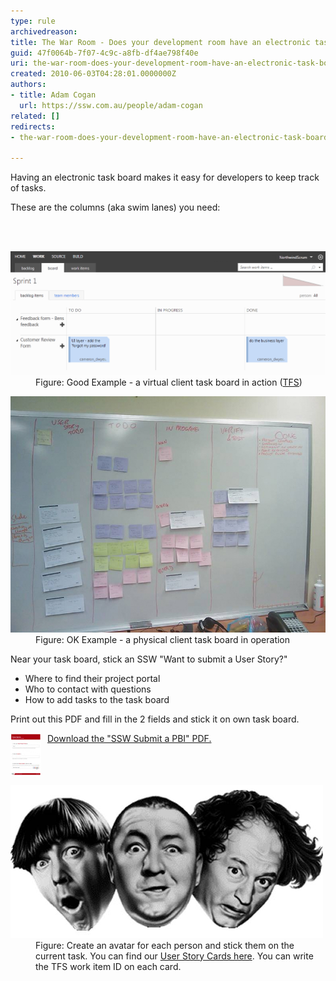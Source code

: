 ```yaml
---
type: rule
archivedreason: 
title: The War Room - Does your development room have an electronic task board? (Physical is OK too for small, co-located teams)
guid: 47f0064b-7f07-4c9c-a8fb-df4ae798f40e
uri: the-war-room-does-your-development-room-have-an-electronic-task-board-physical-is-ok-too-for-small-co-located-teams
created: 2010-06-03T04:28:01.0000000Z
authors:
- title: Adam Cogan
  url: https://ssw.com.au/people/adam-cogan
related: []
redirects:
- the-war-room-does-your-development-room-have-an-electronic-task-board-(physical-is-ok-too-for-small-co-located-teams)

---
```



<p>Having 
   an electronic ​​​task board makes it easy for developers to keep track of tasks. </p><p>These are the columns (aka swim lanes) you need:</p>
<br><excerpt class='endintro'></excerpt><br>
<dl class="goodImage"><dt>​<img src="TFS Preview Task Board.png" alt="TFS Preview Task Board.png" style="width:550px;" /></dt><dd>​​​Figure: Good Example - a virtual client task board in action (<a href="http://tfspreview.com/">TFS​</a>)​</dd></dl><dl class="goodImage"><dt>
      <img src="Taskboard.jpg" alt="TaskBoard" style="width:550px;" />
   </dt><dd>​​Figure: OK​ Example - a physical client task board in operation</dd></dl><p>Near your task board, stick an SSW "Want to submit a User Story?"</p><ul><li>Where to find their project portal </li><li>Who to contact with questions​ </li><li>How to add tasks to the task board </li></ul><p>Print out this PDF and fill in the 2 fields and stick it on own task board.</p><div class="greyBox" style="overflow:auto;"> 
   <a href="/Documents/SSWSubmitaPBI.pdf">
      <img src="preview-taskboard.jpg" alt="" style="float:left;margin-right:10px;" />Download the "SSW Submit a PBI" PDF.</a> </div><dl class="image"><dt> 
      <img src="Avatar.jpg" alt="" />
   </dt><dd>Figure: Create an avatar for each person and stick them on the current task. You can find our 
      <a shape="rect" href="http://www.ssw.com.au/ssw/Standards/Rules/RulesToBetterProjectManagementWithTFS.aspx#PrintedStoryCard">User Story Cards here</a>. You can write the TFS work item ID on each card.</dd></dl>


